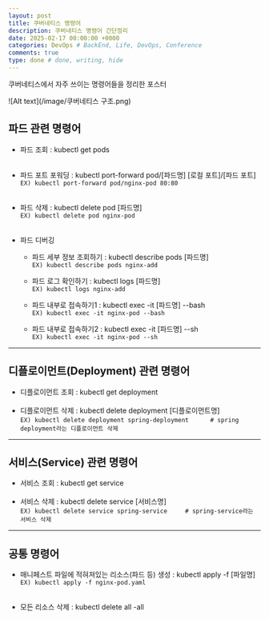 ```yaml
---
layout: post
title: 쿠버네티스 명령어
description: 쿠버네티스 명령어 간단정리
date: 2025-02-17 00:00:00 +0000
categories: DevOps # BackEnd, Life, DevOps, Conference
comments: true
type: done # done, writing, hide
---
```


쿠버네티스에서 자주 쓰이는 명령어들을 정리한 포스터

![Alt text](/image/쿠버네티스 구조.png)

## 파드 관련 명령어

- 파드 조회 : kubectl get pods
  <br /><br />
- 파드 포트 포워딩 : kubectl port-forward pod/[파드명] [로컬 포트]/[파드 포트]  
  `EX) kubectl port-forward pod/nginx-pod 80:80`
  <br /><br />

- 파드 삭제 : kubectl delete pod [파드명]  
  `EX) kubectl delete pod nginx-pod`
  <br /><br />
- 파드 디버깅

  - 파드 세부 정보 조회하기 : kubectl describe pods [파드명]  
    `EX) kubectl describe pods nginx-add`

  - 파드 로그 확인하기 : kubectl logs [파드명]  
    `EX) kubectl logs nginx-add`

  - 파드 내부로 접속하기1 : kubectl exec -it [파드명] --bash  
    `EX) kubectl exec -it nginx-pod --bash`

  - 파드 내부로 접속하기2 : kubectl exec -it [파드명] --sh  
    `EX) kubectl exec -it nginx-pod --sh`

<hr>

## 디플로이먼트(Deployment) 관련 명령어

- 디플로이먼트 조회 : kubectl get deployment
  <br /><br />
- 디플로이먼트 삭제 : kubectl delete deployment [디플로이먼트명]  
  `EX) kubectl delete deployment spring-deployment      # spring deployment라는 디플로이먼트 삭제`

<hr>

## 서비스(Service) 관련 명령어

- 서비스 조회 : kubectl get service
  <br /><br />
- 서비스 삭제 : kubectl delete service [서비스명]  
  `EX) kubectl delete service spring-service     # spring-service라는 서비스 삭제`

<hr>

## 공통 명령어

- 매니페스트 파일에 적혀져있는 리소스(파드 등) 생성 : kubectl apply -f [파일명]  
   `EX) kubectl apply -f nginx-pod.yaml`
  <br /><br />

- 모든 리소스 삭제 : kubectl delete all -all
